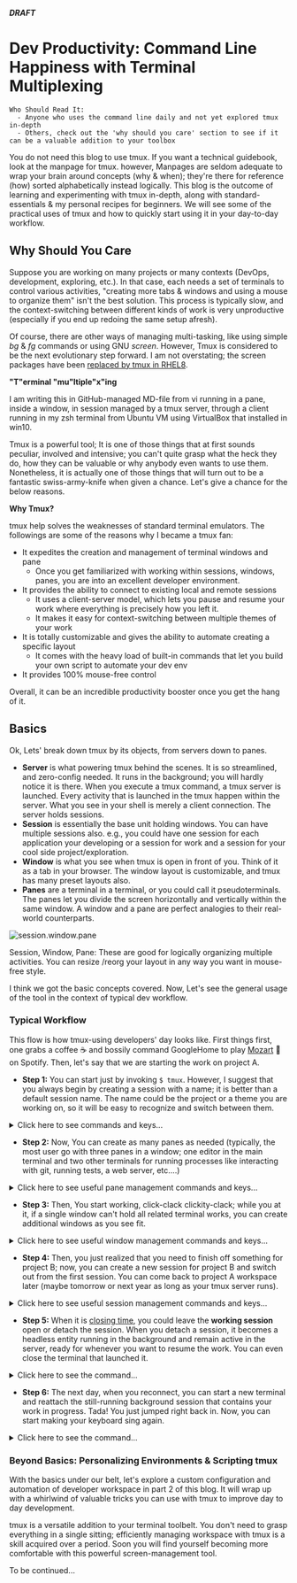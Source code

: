 ***DRAFT***

# Dev Productivity: Command Line Happiness with Terminal Multiplexing
```
Who Should Read It:  
  - Anyone who uses the command line daily and not yet explored tmux in-depth
  - Others, check out the 'why should you care' section to see if it can be a valuable addition to your toolbox
```
You do not need this blog to use tmux. If you want a technical guidebook, look at the manpage for tmux. however, Manpages are seldom adequate to wrap your brain around concepts (why & when); they're there for reference (how) sorted alphabetically instead logically. This blog is the outcome of learning and experimenting with tmux in-depth, along with standard-essentials & my personal recipes for beginners. We will see some of the practical uses of tmux and how to quickly start using it in your day-to-day workflow.

## Why Should You Care
Suppose you are working on many projects or many contexts (DevOps, development, exploring, etc.). In that case, each needs a set of terminals to control various activities, "creating more tabs & windows and using a mouse to organize them" isn't the best solution. This process is typically slow, and the context-switching between different kinds of work is very unproductive (especially if you end up redoing the same setup afresh).

Of course, there are other ways of managing multi-tasking, like using simple _bg_ & _fg_ commands or using GNU _screen_. However, Tmux is considered to be the next evolutionary step forward. I am not overstating; the screen packages have been [replaced by tmux in RHEL8](https://access.redhat.com/solutions/4136481).

**"T"erminal "mu"ltiple"x"ing**

I am writing this in GitHub-managed MD-file from vi running in a pane, inside a window, in session managed by a tmux server, through a client running in my zsh terminal from Ubuntu VM using VirtualBox that installed in win10.

Tmux is a powerful tool; It is one of those things that at first sounds peculiar, involved and intensive; you can't quite grasp what the heck they do, how they can be valuable or why anybody even wants to use them. Nonetheless, it is actually one of those things that will turn out to be a fantastic swiss-army-knife when given a chance. Let's give a chance for the below reasons.

**Why Tmux?**

tmux help solves the weaknesses of standard terminal emulators. The followings are some of the reasons why I became a tmux fan:

- It expedites the creation and management of terminal windows and pane
  - Once you get familiarized with working within sessions, windows, panes, you are into an excellent developer environment.
- It provides the ability to connect to existing local and remote sessions
  - It uses a client-server model, which lets you pause and resume your work where everything is precisely how you left it.
  - It makes it easy for context-switching between multiple themes of your work
- It is totally customizable and gives the ability to automate creating a specific layout
  - It comes with the heavy load of built-in commands that let you build your own script to automate your dev env
- It provides 100% mouse-free control

Overall, it can be an incredible productivity booster once you get the hang of it.

## Basics
Ok, Lets' break down tmux by its objects, from servers down to panes.

- **Server** is what powering tmux behind the scenes. It is so streamlined, and zero-config needed. It runs in the background; you will hardly notice it is there. When you execute a tmux command, a tmux server is launched. Every activity that is launched in the tmux happen within the server. What you see in your shell is merely a client connection. The server holds sessions.
- **Session** is essentially the base unit holding windows. You can have multiple sessions also. e.g., you could have one session for each application your developing or a session for work and a session for your cool side project/exploration.
- **Window** is what you see when tmux is open in front of you. Think of it as a tab in your browser. The window layout is customizable, and tmux has many preset layouts also.
- **Panes** are a terminal in a terminal, or you could call it pseudoterminals. The panes let you divide the screen horizontally and vertically within the same window. A window and a pane are perfect analogies to their real-world counterparts.

![session.window.pane](https://user-images.githubusercontent.com/82016952/114665020-20cdc980-9d1a-11eb-8feb-6cfc5c883ec3.png)

Session, Window, Pane: These are good for logically organizing multiple activities. You can resize /reorg your layout in any way you want in mouse-free style.

I think we got the basic concepts covered. Now, Let's see the general usage of the tool in the context of typical dev workflow.

### Typical Workflow
This flow is how tmux-using developers' day looks like. First things first, one grabs a coffee ☕ and bossily command GoogleHome to play [Mozart](https://open.spotify.com/track/7kCQHbrTpu7lzm22uGMKMG?si=caab7dc2fd454728) 🎵 on Spotify. Then, let's say that we are starting the work on project A.

- **Step 1:** You can start just by invoking ```$ tmux```. However, I suggest that you always begin by creating a session with a name; it is better than a default session name. The name could be the project or a theme you are working on, so it will be easy to recognize and switch between them.

<details>
<summary> Click here to see commands and keys...</summary>

```
 $ tmux                 # Launch tmux with defalut session    
 $ tmux new-session –s  # Launch tmux with a named session
*<prefix> X            Closing Session

* this is a custom key-binding
```

</details>

- **Step 2:** Now, You can create as many panes as needed (typically, the most user go with three panes in a window; one editor in the main terminal and two other terminals for running processes like interacting with git, running tests, a web server, etc.…)

<details>
<summary> Click here to see useful pane management commands and keys...</summary>

```
#### Pane Management
*<prefix> _            Split the window into two vertical panes
*<prefix> |            Split the window into two horizontal panes (horizontal )

 <prefix> q            Show the pane number in each pane briefly.
 <prefix> arrow-keys   Switch focus to different pane
 C-d                   Close the pane just like how you will close a terminal

#### Layout Management
<prefix> <space> Rotate through the default layouts
<prefix> <alt>1  Switch to Even Horizontal Layout
<prefix> <alt>2  Switch to Even Vertical Layout
<prefix> <alt>3  Switch to Main Vertical Layout
<prefix> <alt>4  Switch to Main Horizontal Layout
<prefix> <alt>5  Switch to Tiled Layout

### Resizing Panes
<prefix> z             zoom current pane to full window size

<prefix> <ctrl>up      increase the height of this pane by one row
<prefix> <ctrl>down    decrease the height of this pane by one row
<prefix> <ctrl>left    increase the width of this pane by one column
<prefix> <ctrl>right   decrease the width of this pane by one column

*<prefix> H             increase the height of this pane by two row (shift+)
*<prefix> J             decrease the height of this pane by one row
*<prefix> K             increase the width of this pane by one column
*<prefix> L             decrease the width of this pane by one column

<prefix> <alt>up       increase the height of this pane by five rows
<prefix> <alt>down     decrease the height of this pane by five rows
<prefix> <alt>left     increase the width of this pane by five columns
<prefix> <alt>right    decrease the width of this pane by five columns

*this is a custom key-binding
```

</details>

- **Step 3:** Then, You start working, click-clack clickity-clack; while you at it, if a single window can't hold all related terminal works, you can create additional windows as you see fit.

<details>
<summary>Click here to see useful window management commands and keys...</summary>

```
Frequent Use:
 <prefix> c      _C_reate a new window
 <prefix> ,      Rename current window

 <prefix> w      Choose a _w_indow from a menu
 <prefix> 0-9    Switch to window 0-9
 <prefix> p      Cycle to _p_revious window
 <prefix> n      Cycle to _n_ext window
 <prefix> l      Back to the _l_ast window

 <prefix> x      Closing Window

Sporadic Use:
 <prefix> M-p    _p_revious window with activity
 <prefix> M-n    _n_ext window with activity

 <prefix> !      Breaking Window Panes If you have too many panes in a single window.

 $ move-window  –t {target session}         # Move the window from one session to another
 $ link-window –t {target session}          # Link a window between two sessions         
 $ unlink-window                            # Unlink the window from the current session
 $ join-pane -t {session}:{window}          # Join the current pane to a target window
```

</details>

- **Step 4:** Then, you just realized that you need to finish off something for project B; now, you can create a new session for project B and switch out from the first session. You can come back to project A workspace later (maybe tomorrow or next year as long as your tmux server runs).

<details>
 <summary> Click here to see useful session management commands and keys...</summary>

```
<prefix> s      Choose from a list of _s_essions
<prefix> (      Switch to previous session
<prefix> )      Switch to next session
<prefix> L      Switch the attached client back to the _L_ast session.
<prefix> $      Rename the session
```
</details>

- **Step 5:** When it is [closing time](https://open.spotify.com/track/1A5V1sxyCLpKJezp75tUXn?si=d65162ee991f4369), you could leave the **working session** open or detach the session. When you detach a session, it becomes a headless entity running in the background and remain active in the server, ready for whenever you want to resume the work. You can even close the terminal that launched it.

<details>
 <summary> Click here to see the command...</summary>

```
 <prefix> d      _d_etach from your current session
```
</details>

- **Step 6:** The next day, when you reconnect, you can start a new terminal and reattach the still-running background session that contains your work in progress. Tada! You just jumped right back in. Now, you can start making your keyboard sing again.

<details>
 <summary> Click here to see the command...</summary>

```
$ tmux attach-session -t {session-name}   # Start tmux and attach a _t_arget session by name
```
</details>

### Beyond Basics: Personalizing Environments & Scripting tmux

With the basics under our belt, let's explore a custom configuration and automation of developer workspace in part 2 of this blog. It will wrap up with a whirlwind of valuable tricks you can use with tmux to improve day to day development.

tmux is a versatile addition to your terminal toolbelt. You don't need to grasp everything in a single sitting; efficiently managing workspace with tmux is a skill acquired over a period. Soon you will find yourself becoming more comfortable with this powerful screen-management tool.

To be continued...
